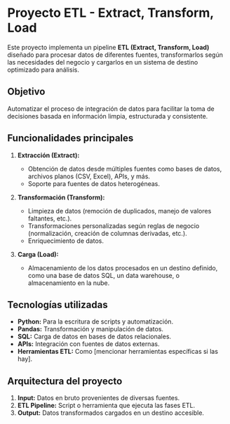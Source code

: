 # Proyecto ETL - Extract, Transform, Load

Este proyecto implementa un pipeline **ETL (Extract, Transform, Load)** diseñado para procesar datos de diferentes fuentes, transformarlos según las necesidades del negocio y cargarlos en un sistema de destino optimizado para análisis.

## Objetivo
Automatizar el proceso de integración de datos para facilitar la toma de decisiones basada en información limpia, estructurada y consistente.

## Funcionalidades principales
1. **Extracción (Extract):**
   - Obtención de datos desde múltiples fuentes como bases de datos, archivos planos (CSV, Excel), APIs, y más.
   - Soporte para fuentes de datos heterogéneas.

2. **Transformación (Transform):**
   - Limpieza de datos (remoción de duplicados, manejo de valores faltantes, etc.).
   - Transformaciones personalizadas según reglas de negocio (normalización, creación de columnas derivadas, etc.).
   - Enriquecimiento de datos.

3. **Carga (Load):**
   - Almacenamiento de los datos procesados en un destino definido, como una base de datos SQL, un data warehouse, o almacenamiento en la nube.

## Tecnologías utilizadas
- **Python:** Para la escritura de scripts y automatización.
- **Pandas:** Transformación y manipulación de datos.
- **SQL:** Carga de datos en bases de datos relacionales.
- **APIs:** Integración con fuentes de datos externas.
- **Herramientas ETL:** Como [mencionar herramientas específicas si las hay].

## Arquitectura del proyecto
1. **Input:** Datos en bruto provenientes de diversas fuentes.
2. **ETL Pipeline:** Script o herramienta que ejecuta las fases ETL.
3. **Output:** Datos transformados cargados en un destino accesible.
